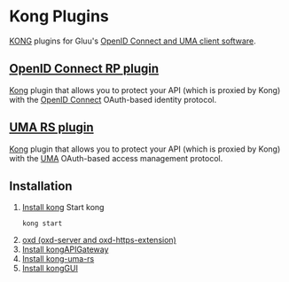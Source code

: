 # Kong Plugins

[KONG](https://getkong.org) plugins for Gluu's [OpenID Connect and UMA client software](https://gluu.org/docs/oxd). 

## [OpenID Connect RP plugin](/kong-openid-rp)

[Kong](https://getkong.org) plugin that allows you to protect your API (which is proxied by Kong) with the [OpenID Connect](https://gluu.org/docs/ce/admin-guide/openid-connect/) OAuth-based identity protocol.

## [UMA RS plugin](/kong-uma-rs)

[Kong](https://getkong.org) plugin that allows you to protect your API (which is proxied by Kong) with the [UMA](https://kantarainitiative.org/confluence/display/uma/Home) OAuth-based access management protocol.

## Installation

1. [Install kong](https://getkong.org/install)
    Start kong
    ```
    kong start
    ```
2. [oxd (oxd-server and oxd-https-extension)](https://gluu.org/docs/oxd/3.1.1/)
3. [Install kongAPIGateway]()
4. [Install kong-uma-rs](https://github.com/GluuFederation/kong-plugins/tree/master/kong-uma-rs)
5. [Install kongGUI](https://github.com/GluuFederation/kong-plugins/tree/master/kongGUI)

